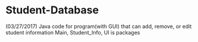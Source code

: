 # Student-Database
(03/27/2017) Java code for program(with GUI) that can add, remove, or edit student information
Main, Student_Info, UI is packages
